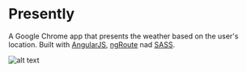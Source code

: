 # Presently

A Google Chrome app that presents the weather based on the user's location. Built with [AngularJS](https://angularjs.org/), [ngRoute](https://code.angularjs.org/1.5.0-rc.2/angular-route.min.js) nad [SASS](http://sass-lang.com/).

![alt text](https://github.com/mehrdadrafiee/Presently/img/presently.png "Presently screen shot")
